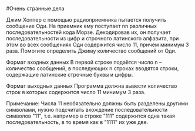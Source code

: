 #Очень странные дела

Джим Хоппер с помощью радиоприемника пытается получить сообщение Оди. На приемник ему поступает nn различных последовательностей кода Морзе. 
Декодировав их, он получает последовательности из цифр и строчного латинского алфавита, при этом во всех сообщениях Оди 
содержится число 11, причем минимум 3 раза. Помогите определить Джиму количество сообщений от Оди.

Формат входных данных
В первой строке подаётся число n – количество сообщений, в последующих n строках вводятся строки, 
содержащие латинские строчные буквы и цифры.

Формат выходных данных
Программа должна вывести количество строк в которых содержится число 11 минимум 3 раза.

Примечание: Числа 11 необязательно должны быть разделены другими символами, нужно подсчитать вхождение последовательности 
символов "11", т.е. например в строке "111" содержится одна такая последовательность, в то время как в "1111" их уже две.